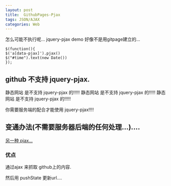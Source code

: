 ```yaml
---
layout: post
title:  GithubPages-Pjax
tags: JSON/AJAX
categories: Web
---
```



怎么可能不执行呢... 
jquery-pjax demo 好像不是用gitpage建立的...





	$(function(){
	$('a[data-pjax]').pjax()
	$("#time").text(new Date())
	});





## github 不支持 jquery-pjax.
静态网站 是不支持 jquery-pjax 的!!!!!
静态网站 是不支持 jquery-pjax 的!!!!!
静态网站 是不支持 jquery-pjax 的!!!!!

你需要服务端的配合才能使用  jquery-pjax!!!!



## 变通办法(不需要服务器后端的任何处理...)....

[另一种  pjax...][1]


### 优点

通过ajax 来抓取  github上的内容.

然后用 pushState 更新url....





[1]:	https://github.com/MoOx/pjax